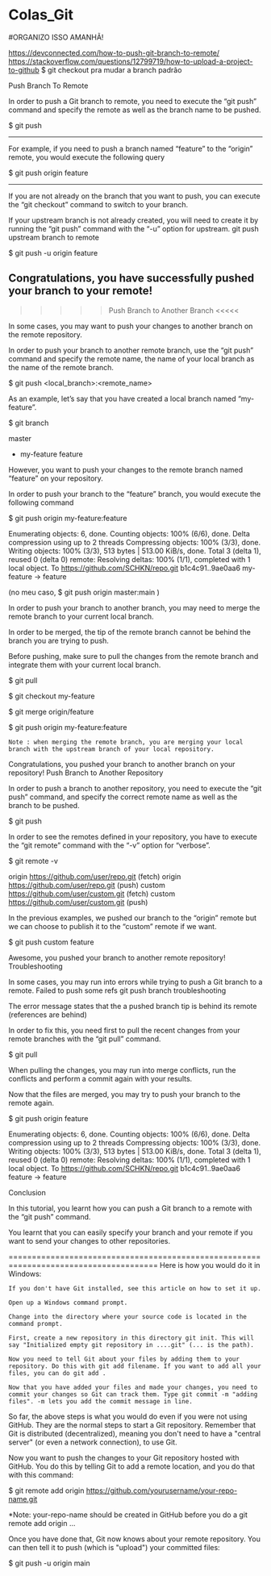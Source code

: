 # Colas_Git

#ORGANIZO ISSO AMANHÃ!

https://devconnected.com/how-to-push-git-branch-to-remote/
https://stackoverflow.com/questions/12799719/how-to-upload-a-project-to-github
$ git checkout <branch> pra mudar a branch padrão

Push Branch To Remote

In order to push a Git branch to remote, you need to execute the “git push” command and specify the remote as well as the branch name to be pushed.

$ git push <remote> <branch>

-----------------------------------------------
For example, if you need to push a branch named “feature” to the “origin” remote, you would execute the following query

$ git push origin feature

-----------------------------------------------
If you are not already on the branch that you want to push, you can execute the “git checkout” command to switch to your branch.

If your upstream branch is not already created, you will need to create it by running the “git push” command with the “-u” option for upstream.
git push upstream branch to remote

$ git push -u origin feature

Congratulations, you have successfully pushed your branch to your remote!
-----------------------------------------------

>>>>> Push Branch to Another Branch <<<<<

In some cases, you may want to push your changes to another branch on the remote repository.

In order to push your branch to another remote branch, use the “git push” command and specify the remote name, the name of your local branch as the name of the remote branch.

$ git push <remote> <local_branch>:<remote_name>

As an example, let’s say that you have created a local branch named “my-feature”.

$ git branch

  master
* my-feature
  feature

However, you want to push your changes to the remote branch named “feature” on your repository.

In order to push your branch to the “feature” branch, you would execute the following command

$ git push origin my-feature:feature

Enumerating objects: 6, done.
Counting objects: 100% (6/6), done.
Delta compression using up to 2 threads
Compressing objects: 100% (3/3), done.
Writing objects: 100% (3/3), 513 bytes | 513.00 KiB/s, done.
Total 3 (delta 1), reused 0 (delta 0)
remote: Resolving deltas: 100% (1/1), completed with 1 local object.
To https://github.com/SCHKN/repo.git
   b1c4c91..9ae0aa6  my-feature -> feature

(no meu caso, $ git push origin master:main )

In order to push your branch to another branch, you may need to merge the remote branch to your current local branch.

In order to be merged, the tip of the remote branch cannot be behind the branch you are trying to push.

Before pushing, make sure to pull the changes from the remote branch and integrate them with your current local branch.

$ git pull

$ git checkout my-feature

$ git merge origin/feature

$ git push origin my-feature:feature

    Note : when merging the remote branch, you are merging your local branch with the upstream branch of your local repository.

Congratulations, you pushed your branch to another branch on your repository!
Push Branch to Another Repository

In order to push a branch to another repository, you need to execute the “git push” command, and specify the correct remote name as well as the branch to be pushed.

$ git push <remote> <branch>

In order to see the remotes defined in your repository, you have to execute the “git remote” command with the “-v” option for “verbose”.

$ git remote -v

origin  https://github.com/user/repo.git (fetch)
origin  https://github.com/user/repo.git (push)
custom  https://github.com/user/custom.git (fetch)
custom  https://github.com/user/custom.git (push)

In the previous examples, we pushed our branch to the “origin” remote but we can choose to publish it to the “custom” remote if we want.

$ git push custom feature

Awesome, you pushed your branch to another remote repository!
Troubleshooting

In some cases, you may run into errors while trying to push a Git branch to a remote.
Failed to push some refs
git push branch troubleshooting

The error message states that the a pushed branch tip is behind its remote (references are behind)

In order to fix this, you need first to pull the recent changes from your remote branches with the “git pull” command.

$ git pull

When pulling the changes, you may run into merge conflicts, run the conflicts and perform a commit again with your results.

Now that the files are merged, you may try to push your branch to the remote again.

$ git push origin feature

Enumerating objects: 6, done.
Counting objects: 100% (6/6), done.
Delta compression using up to 2 threads
Compressing objects: 100% (3/3), done.
Writing objects: 100% (3/3), 513 bytes | 513.00 KiB/s, done.
Total 3 (delta 1), reused 0 (delta 0)
remote: Resolving deltas: 100% (1/1), completed with 1 local object.
To https://github.com/SCHKN/repo.git
   b1c4c91..9ae0aa6  feature -> feature

Conclusion

In this tutorial, you learnt how you can push a Git branch to a remote with the “git push” command.

You learnt that you can easily specify your branch and your remote if you want to send your changes to other repositories.



======================================================================================
Here is how you would do it in Windows:

    If you don't have Git installed, see this article on how to set it up.

    Open up a Windows command prompt.

    Change into the directory where your source code is located in the command prompt.

    First, create a new repository in this directory git init. This will say "Initialized empty git repository in ....git" (... is the path).

    Now you need to tell Git about your files by adding them to your repository. Do this with git add filename. If you want to add all your files, you can do git add .

    Now that you have added your files and made your changes, you need to commit your changes so Git can track them. Type git commit -m "adding files". -m lets you add the commit message in line.

So far, the above steps is what you would do even if you were not using GitHub. They are the normal steps to start a Git repository. Remember that Git is distributed (decentralized), meaning you don't need to have a "central server" (or even a network connection), to use Git.

Now you want to push the changes to your Git repository hosted with GitHub. You do this by telling Git to add a remote location, and you do that with this command:

$ git remote add origin https://github.com/yourusername/your-repo-name.git

*Note: your-repo-name should be created in GitHub before you do a git remote add origin ...

Once you have done that, Git now knows about your remote repository. You can then tell it to push (which is "upload") your committed files:

$ git push -u origin main
